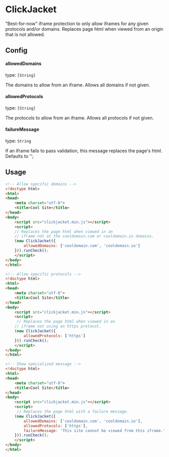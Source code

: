 ClickJacket
==
"Best-for-now" iframe protection to only allow iframes for any given protocols and/or domains. Replaces page html
when viewed from an origin that is not allowed.

## Config

#### allowedDomains
type: `[String]`

The domains to allow from an iframe. Allows all domains if not given.

#### allowedProtocols
type: `[String]`

The protocols to allow from an iframe. Allows all protocols if not given.

#### failureMessage
type: `String`

If an iframe fails to pass validation, this message replaces the page's html. Defaults to '';

## Usage
```html
<!-- Allow specific domains -->
<!doctype html>
<html>
<head>
    <meta charset="utf-8">
    <title>Cool Site</title>
</head>
<body>
    <script src="clickjacket.min.js"></script>
    <script>
    // Replaces the page html when viewed in an
    // iframe not at the cooldomain.com or cooldomain.io domains.
    (new ClickJacket({
        allowedDomains: ['cooldomain.com', 'cooldomain.io']
    })).runCheck();
    </script>
</body>
</html>
```

```html
<!-- Allow specific protocols -->
<!doctype html>
<html>
<head>
    <meta charset="utf-8">
    <title>Cool Site</title>
</head>
<body>
    <script src="clickjacket.min.js"></script>
    <script>
     // Replaces the page html when viewed in an
    // iframe not using an https protocol.
    (new ClickJacket({
        allowedProtocols: ['https']
    })).runCheck();
    </script>
</body>
</html>
```

```html
<!-- Show specialized message -->
<!doctype html>
<html>
<head>
    <meta charset="utf-8">
    <title>Cool Site</title>
</head>
<body>
    <script src="clickjacket.min.js"></script>
    <script>
     // Replaces the page html with a failure message.
    (new ClickJacket({
        allowedDomains: ['cooldomain.com', 'cooldomain.io'],
        allowedProtocols: ['https'],
        failureMessage: 'This site cannot be viewed from this iframe.'
    })).runCheck();
    </script>
</body>
</html>
